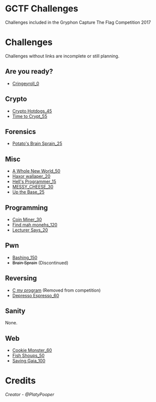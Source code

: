 # GCTF Challenges
Challenges included in the Gryphon Capture The Flag Competition 2017

# Challenges
Challenges without links are incomplete or still planning.

## Are you ready?
- [Cringeyroll_0](Cringeyroll_0)

## Crypto
- [Crypto Hotdogs_45](Crypto%20Hotdogs_45)
- [Time to Crypt_55](Time%20to%20Crypt_55)

## Forensics
- [Potato's Brain Sprain_25](Potato's%20Brain%20Sprain_25)

## Misc

- [A Whole New World_50](A%20Whole%20New%20World_50)
- [Haxor wallaper_20](Haxor%20wallpaper_20)
- [Hell's Programmer_15](Hell's%20Programmer_15)
- [MESSY_CHEESE_30](MESSY_CHEESE_30)
- [Up the Base_25](Up%20the%20Base_25)

## Programming
- [Coin Miner_30](Coin%20Miner_30)
- [Find mah monehs_120](Find%20mah%20monehs_120)
- [Lecturer Says_20](Lecturer%20Says_20)

## Pwn
- [Bashing_150](Bashing_150)
- ~~Brain Sprain~~ (Discontinued)

## Reversing
- [C my program](C%20my%20program) (Removed from competition)
- [Depresso Espresso_60](Depresso%20Espresso_60)

## Sanity
None.

## Web
- [Cookie Monster_60](Cookie%20Monster_60)
- [Fish Shoups_50](Fish%20Shoups_50)
- [Saving Gaia_100](Saving%20Gaia_100)

# Credits
<i>Creator - @PlatyPooper</i>
